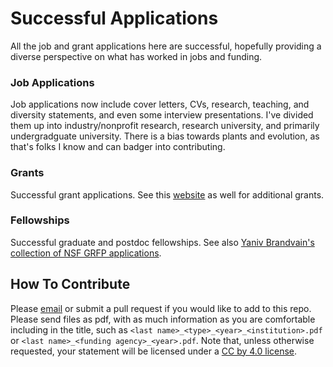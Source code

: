 # Successful Applications

All the job and grant applications here are successful, hopefully providing a diverse perspective on what has worked in jobs and funding.

### Job Applications

Job applications now include cover letters, CVs, research, teaching, and diversity statements, and even some interview presentations. 
I've divided them up into industry/nonprofit research, research university, and primarily undergradguate university.
There is a bias towards plants and evolution, as that's folks I know and can badger into contributing. 

### Grants

Successful grant applications. See this [website](https://www.ogrants.org/) as well for additional grants.


### Fellowships
Successful graduate and postdoc fellowships.  See also [Yaniv Brandvain's collection of NSF GRFP applications](https://github.com/ybrandvain/GRFP).

## How To Contribute

Please [email](mailto:rossibarra@ucdavis.edu) or submit a pull request if you would like to add  to this repo.
Please send files as pdf, with as much information as you are comfortable including in the title, such as `<last name>_<type>_<year>_<institution>.pdf` or `<last name>_<funding agency>_<year>.pdf`.
Note that, unless otherwise requested, your statement will be licensed under a [CC by 4.0 license](http://creativecommons.org/licenses/by/4.0/).
